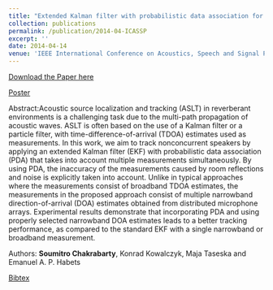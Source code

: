 ```yaml
---
title: "Extended Kalman filter with probabilistic data association for multiple non-concurrent speaker localization in reverberant environments"
collection: publications
permalink: /publication/2014-04-ICASSP
excerpt: ''
date: 2014-04-14
venue: 'IEEE International Conference on Acoustics, Speech and Signal Processing (ICASSP), Italy'
---
```


[Download the Paper here](http://Soumitro-Chakrabarty.github.io/files/14_ICASSP_paper.pdf)

[Poster](http://Soumitro-Chakrabarty.github.io/files/14_ICASSP_poster.pdf)

Abstract:Acoustic source localization and tracking (ASLT) in reverberant environments
is a challenging task due to the multi-path propagation
of acoustic waves. ASLT is often based on the use of a Kalman
filter or a particle filter, with time-difference-of-arrival (TDOA) estimates
used as measurements. In this work, we aim to track nonconcurrent
speakers by applying an extended Kalman filter (EKF)
with probabilistic data association (PDA) that takes into account
multiple measurements simultaneously. By using PDA, the inaccuracy
of the measurements caused by room reflections and noise
is explicitly taken into account. Unlike in typical approaches where
the measurements consist of broadband TDOA estimates, the measurements
in the proposed approach consist of multiple narrowband
direction-of-arrival (DOA) estimates obtained from distributed microphone
arrays. Experimental results demonstrate that incorporating
PDA and using properly selected narrowband DOA estimates
leads to a better tracking performance, as compared to the standard
EKF with a single narrowband or broadband measurement.

Authors: **Soumitro Chakrabarty**, Konrad Kowalczyk, Maja Taseska and Emanuel A. P. Habets

[Bibtex](http://Soumitro-Chakrabarty.github.io/files/14_ICASSP_bib.tex)
